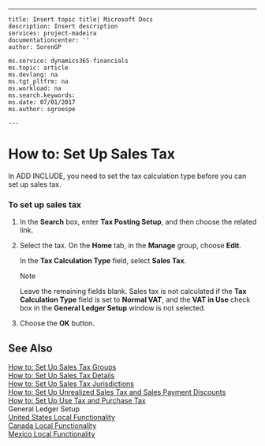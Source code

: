 ---
    title: Insert topic title| Microsoft Docs
    description: Insert description
    services: project-madeira
    documentationcenter: ''
    author: SorenGP

    ms.service: dynamics365-financials
    ms.topic: article
    ms.devlang: na
    ms.tgt_pltfrm: na
    ms.workload: na
    ms.search.keywords:
    ms.date: 07/01/2017
    ms.author: sgroespe

    ---
# How to: Set Up Sales Tax
In ADD INCLUDE<!--[!INCLUDE[navnow](../../includes/navnow_md.md)]-->, you need to set the tax calculation type before you can set up sales tax.  
  
### To set up sales tax  
  
1.  In the **Search** box, enter **Tax Posting Setup**, and then choose the related link.  
  
2.  Select the tax. On the **Home** tab, in the **Manage** group, choose **Edit**.  
  
     In the **Tax Calculation Type** field, select **Sales Tax**.  
  
    > [!NOTE]  
    >  Leave the remaining fields blank. Sales tax is not calculated if the **Tax Calculation Type** field is set to **Normal VAT**, and the **VAT in Use** check box in the **General Ledger Setup** window is not selected.  
  
3.  Choose the **OK** button.  
  
## See Also  
 [How to: Set Up Sales Tax Groups](../FullExperience/how-to-set-up-sales-tax-groups.md)   
 [How to: Set Up Sales Tax Details](../FullExperience/how-to-set-up-sales-tax-details.md)   
 [How to: Set Up Sales Tax Jurisdictions](../FullExperience/how-to-set-up-sales-tax-jurisdictions.md)   
 [How to: Set Up Unrealized Sales Tax and Sales Payment Discounts](../FullExperience/how-to-set-up-unrealized-sales-tax-and-sales-payment-discounts.md)   
 [How to: Set Up Use Tax and Purchase Tax](../FullExperience/how-to-set-up-use-tax-and-purchase-tax.md)   
 General Ledger Setup   
 [United States Local Functionality](../FullExperience/united-states-local-functionality.md)   
 [Canada Local Functionality](../FullExperience/canada-local-functionality.md)   
 [Mexico Local Functionality](../FullExperience/mexico-local-functionality.md)